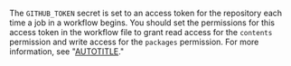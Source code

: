 The `GITHUB_TOKEN` secret is set to an access token for the repository each time a job in a workflow begins. You should set the permissions for this access token in the workflow file to grant read access for the `contents` permission and write access for the `packages` permission. For more information, see "[AUTOTITLE](/actions/security-guides/automatic-token-authentication)."
